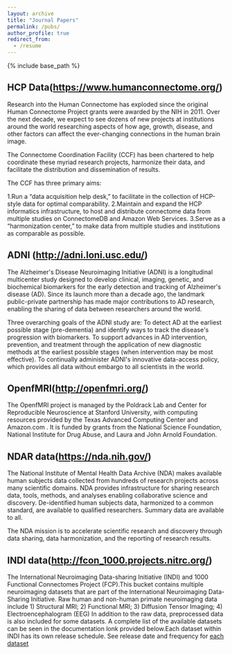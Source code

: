 ```yaml
---
layout: archive
title: "Journal Papers"
permalink: /pubs/
author_profile: true
redirect_from:
  - /resume
---
```


{% include base_path %}

## HCP Data(https://www.humanconnectome.org/)

Research into the Human Connectome has exploded since the original Human Connectome Project grants were awarded by the NIH in 2011. Over the next decade, we expect to see dozens of new projects at institutions around the world researching aspects of how age, growth, disease, and other factors can affect the ever-changing connections in the human brain image.

The Connectome Coordination Facility (CCF) has been chartered to help coordinate these myriad research projects, harmonize their data, and facilitate the distribution and dissemination of results.

The CCF has three primary aims:

1.Run a “data acquisition help desk,” to facilitate in the collection of HCP-style data for optimal comparability.
2.Maintain and expand the HCP informatics infrastructure, to host and distribute connectome data from multiple studies on ConnectomeDB and Amazon Web Services.
3.Serve as a “harmonization center,” to make data from multiple studies and institutions as comparable as possible.

## ADNI (http://adni.loni.usc.edu/)

The Alzheimer's Disease Neuroimaging Initiative (ADNI) is a longitudinal multicenter study designed to develop clinical, imaging, genetic, and biochemical biomarkers for the early detection and tracking of Alzheimer's disease (AD). Since its launch more than a decade ago, the landmark public-private partnership has made major contributions to AD research, enabling the sharing of data between researchers around the world.

Three overarching goals of the ADNI study are:
To detect AD at the earliest possible stage (pre-dementia) and identify ways to track the disease's progression with biomarkers.
To support advances in AD intervention, prevention, and treatment through the application of new diagnostic methods at the earliest possible stages (when intervention may be most effective).
To continually administer ADNI's innovative data-access policy, which provides all data without embargo to all scientists in the world.

## OpenfMRI(http://openfmri.org/)

The OpenfMRI project is managed by the Poldrack Lab and Center for Reproducible Neuroscience at Stanford University, with computing resources provided by the Texas Advanced Computing Center and Amazon.com . It is funded by grants from the National Science Foundation, National Institute for Drug Abuse, and Laura and John Arnold Foundation.

## NDAR data(https://nda.nih.gov/)

The National Institute of Mental Health Data Archive (NDA) makes available human subjects data collected from hundreds of research projects across many scientific domains. NDA provides infrastructure for sharing research data, tools, methods, and analyses enabling collaborative science and discovery. De-identified human subjects data, harmonized to a common standard, are available to qualified researchers.  Summary data are available to all.

The NDA mission is to accelerate scientific research and discovery through data sharing, data harmonization, and the reporting of research results.

## INDI data(http://fcon_1000.projects.nitrc.org/)

The International Neuroimaging Data-sharing Initiative (INDI) and 1000 Functional Connectomes Project (FCP).This bucket contains multiple neuroimaging datasets that are part of the International Neuroimaging Data-Sharing Initiative. Raw human and non-human primate neuroimaging data include 1) Structural MRI; 2) Functional MRI; 3) Diffusion Tensor Imaging; 4) Electroencephalogram (EEG) In addition to the raw data, preprocessed data is also included for some datasets. A complete list of the available datasets can be seen in the documentation lonk provided below.Each dataset within INDI has its own release schedule. See release date and frequency for [each dataset](http://fcon_1000.projects.nitrc.org/indi/IndiPro.html)

